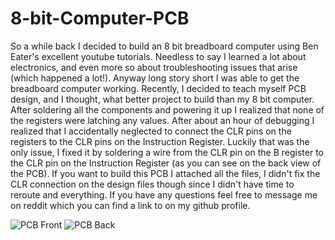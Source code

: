 # 8-bit-Computer-PCB

So a while back I decided to build an 8 bit breadboard computer using Ben Eater's excellent youtube tutorials. Needless to say I learned a lot about electronics, and even more so about troubleshooting issues that arise (which happened a lot!). Anyway long story short I was able to get the breadboard computer working. Recently, I decided to teach myself PCB design, and I thought, what better project to build than my 8 bit computer. After soldering all the components and powering it up I realized that none of the registers were latching any values. After about an hour of debugging I realized that I accidentally neglected to connect the CLR pins on the registers to the CLR pins on the Instruction Register. Luckily that was the only issue, I fixed it by soldering a wire from the CLR pin on the B register to the CLR pin on the Instruction Register (as you can see on the back view of the PCB). If you want to build this PCB I attached all the files, I didn't fix the CLR connection on the design files though since I didn't have time to reroute and everything. If you have any questions feel free to message me on reddit which you can find a link to on my github profile.

![PCB Front](https://user-images.githubusercontent.com/29239243/120052102-930c1c00-bff1-11eb-8d2a-4e6f75fb10a5.png)
![PCB Back](https://user-images.githubusercontent.com/29239243/120052108-9d2e1a80-bff1-11eb-9e60-5f5c6238e4be.png)


